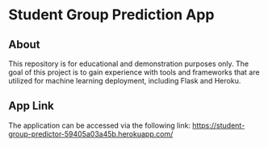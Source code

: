 # Student Group Prediction App

## About
This repository is for educational and demonstration purposes only. The goal of this project is to gain experience with tools and frameworks that are utilized for machine learning deployment, including Flask and Heroku.

## App Link
The application can be accessed via the following link: https://student-group-predictor-59405a03a45b.herokuapp.com/ 
